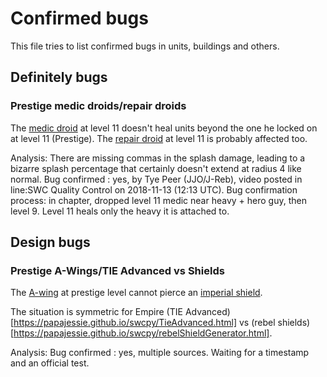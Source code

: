 # Confirmed bugs

This file tries to list confirmed bugs in units, buildings and others.

## Definitely bugs

### Prestige medic droids/repair droids

The [medic droid](https://papajessie.github.io/swcpy/Medic.html) at level 11 doesn't heal units beyond the one he locked on at level 11 (Prestige).
The [repair droid](https://papajessie.github.io/swcpy/Technician.html) at level 11 is probably affected too.

Analysis: There are missing commas in the splash damage, leading to a bizarre splash percentage that certainly doesn't extend at radius 4 like normal.
Bug confirmed : yes, by Tye Peer (JJO/J-Reb), video posted in line:SWC Quality Control on 2018-11-13 (12:13 UTC).
Bug confirmation process: in chapter, dropped level 11 medic near heavy + hero guy, then level 9. Level 11 heals only the heavy it is attached to. 

## Design bugs

### Prestige A-Wings/TIE Advanced vs Shields

The [A-wing](https://papajessie.github.io/swcpy/AWing.html) at prestige level cannot pierce an [imperial shield](https://papajessie.github.io/swcpy/empireShieldGenerator.html).

The situation is symmetric for Empire (TIE Advanced)[https://papajessie.github.io/swcpy/TieAdvanced.html] vs (rebel shields)[https://papajessie.github.io/swcpy/rebelShieldGenerator.html].

Analysis: 
Bug confirmed : yes, multiple sources. Waiting for a timestamp and an official test.

